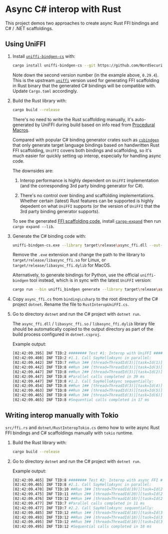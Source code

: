 # Async C# interop with Rust

This project demos two approaches to create async Rust FFI bindings and C# / .NET scaffoldings.

## Using UniFFI

1. Install [`uniffi-bindgen-cs`](https://github.com/NordSecurity/uniffi-bindgen-cs) with:

   ```bash
   cargo install uniffi-bindgen-cs --git https://github.com/NordSecurity/uniffi-bindgen-cs --tag v0.10.0+v0.29.4
   ```
   Note down the second version number (in the example above, `0.29.4`). This is the upstream [`uniffi`](https://github.com/mozilla/uniffi-rs)
   version used for generating FFI scaffolding in Rust binary that the generated C# bindings will be compatible with. Update `Cargo.toml` accordingly.

2. Build the Rust library with:

   ```bash
   cargo build --release
   ```

   There's no need to write the Rust scaffolding manually, it's auto-generated by UniFFI during build based on info read from [Procedural Macros](https://mozilla.github.io/uniffi-rs/0.29/proc_macro/index.html).

   Compared with popular C# binding generator crates such as [`csbindgen`](https://github.com/Cysharp/csbindgen) that only generate target language bindings based on handwritten Rust FFI scaffolding, `UniFFI` covers both bindings and scaffolding, so it's much easier for quickly setting up interop, especially for handling async code.

   The downsides are:

   1. Interop performance is highly dependent on `UniFFI` implementation (and the corresponding 3rd party binding generator for C#).

   2. There's no control over binding and scaffolding implementations. Whether certain (latest) Rust features can be supported is highly depedent on what `UniFFI` supports (or the version of `UniFFI` that the 3rd party binding generator supports).

   To see the generated [FFI scaffolding code](https://mozilla.github.io/uniffi-rs/0.29/glossary.html#scaffolding), install [`cargo-expand`](https://github.com/dtolnay/cargo-expand) then run `cargo expand --lib`.

3. Generate the C# binding code with:

   ```bash
   uniffi-bindgen-cs.exe --library target\release\async_ffi.dll --out-dir="binding\csharp"
   ```

   Remove the `.exe` extension and change the path to the library to `target/release/libasync_ffi.so` for Linux, or `target/release/libasync_ffi.dylib` for MacOS.

   Alternatively, to generate bindings for Python, use the official `uniffi-bindgen` tool instead, which is in sync with the latest `UniFFI` version:

   ```bash
   cargo run --bin uniffi_bindgen generate --library target\release\async_ffi.dll --language python --out-dir binding\python
   ```

4. Copy `async_ffi.cs` from `binding\csharp` to the root directory of the C# project `dotnet`. Rename the file to `RustInteropUniFFI.cs`.

5. Go to directory `dotnet` and run the C# project with `dotnet run`.

   The `async_ffi.dll` / `libasync_ffi.so` / `libasync_ffi.dylib` library file should be automatically copied to the output directory as part of the build process
   configured in `dotnet.csproj`.

   Example output:

   ```bash
   [02:42:09.395] INF TID:2 ######## Test #1: Interop with UniFFI ########
   [02:42:09.408] INF TID:2 #1.1. Call SayHelloAsync in parallel:
   [02:42:09.442] INF TID:7 ##Run 3## [thread=ThreadId(3)][task=Id(1)][sample=132532][pi=3.151540759967404] Hello, John👓!
   [02:42:09.442] INF TID:8 ##Run 1## [thread=ThreadId(3)][task=Id(3)][sample=627856][pi=3.1448166458551006] Hello, Stéphanos!
   [02:42:09.447] INF TID:8 ##Run 2## [thread=ThreadId(3)][task=Id(2)][sample=493654][pi=3.141998241683446] Hello, 賓!
   [02:42:09.447] INF TID:8 #Parallel calls completed in 39 ms
   [02:42:09.447] INF TID:8 #1.2. Call SayHelloAsync sequentially:
   [02:42:09.454] INF TID:8 ##Run 1## [thread=ThreadId(3)][task=Id(4)][sample=627856][pi=3.1403124283275146] Hello, Stéphanos!
   [02:42:09.463] INF TID:8 ##Run 2## [thread=ThreadId(3)][task=Id(5)][sample=493654][pi=3.139915811479295] Hello, 賓!
   [02:42:09.465] INF TID:8 ##Run 3## [thread=ThreadId(3)][task=Id(6)][sample=132532][pi=3.142637249871729] Hello, John👓!
   [02:42:09.465] INF TID:8 #Sequential calls completed in 17 ms
   ```


## Writing interop manually with Tokio

`src/ffi.rs` and `dotnet/RustInteropTokio.cs` demo how to write async Rust FFI bindings and C# scaffoldings manually with `tokio` runtime.

1. Build the Rust library with:

   ```bash
   cargo build --release
   ```

2. Go to directory `dotnet` and run the C# project with `dotnet run`.

   Example output:

   ```bash
   [02:42:09.465] INF TID:8 ######## Test #2: Interop with async FFI ########
   [02:42:09.465] INF TID:8 #2.1. Call SayHelloAsync in parallel:
   [02:42:09.470] INF TID:10 ##Run 3## [thread=ThreadId(19)][task=Id(27)][sample=132532][pi=3.147104095614644] Hello, John👓!
   [02:42:09.475] INF TID:11 ##Run 2## [thread=ThreadId(20)][task=Id(26)][sample=493654][pi=3.1417389507630853] Hello, 賓!
   [02:42:09.476] INF TID:12 ##Run 1## [thread=ThreadId(18)][task=Id(28)][sample=627856][pi=3.1406182309319335] Hello, Stéphanos!
   [02:42:09.477] INF TID:7 #Parallel calls completed in 11 ms
   [02:42:09.477] INF TID:7 #2.2. Call SayHelloAsync sequentially:
   [02:42:09.485] INF TID:12 ##Run 1## [thread=ThreadId(18)][task=Id(30)][sample=627856][pi=3.1421090186284752] Hello, Stéphanos!
   [02:42:09.493] INF TID:12 ##Run 2## [thread=ThreadId(18)][task=Id(32)][sample=493654][pi=3.140588347303982] Hello, 賓!
   [02:42:09.495] INF TID:12 ##Run 3## [thread=ThreadId(18)][task=Id(34)][sample=132532][pi=3.1327679352910995] Hello, John👓!
   [02:42:09.495] INF TID:12 #Sequential calls completed in 18 ms
   ```
